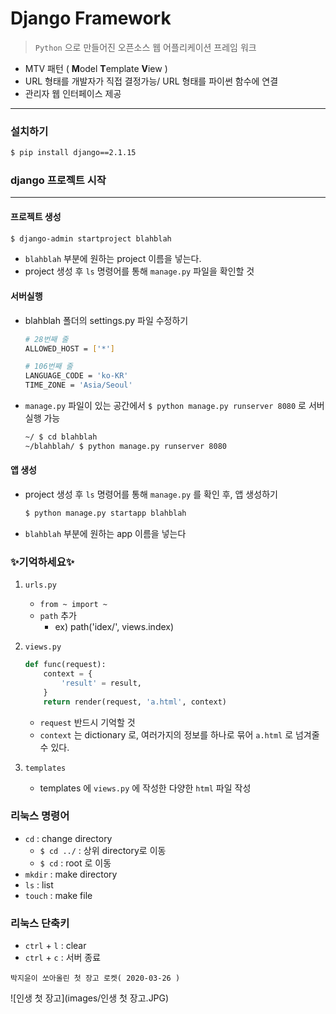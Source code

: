 # Django Framework

> `Python` 으로 만들어진 오픈소스 웹 어플리케이션 프레임 워크 

* MTV 패턴 ( **M**odel **T**emplate **V**iew )
* URL 형태를 개발자가 직접 결정가능/ URL 형태를 파이썬 함수에 연결
* 관리자 웹 인터페이스 제공

---



### 설치하기

```bash
$ pip install django==2.1.15
```



### django 프로젝트 시작

---

#### 프로젝트 생성

```bash
$ django-admin startproject blahblah
```

* `blahblah` 부분에 원하는 project 이름을 넣는다.
* project 생성 후 `ls` 명령어를 통해  `manage.py` 파일을 확인할 것



#### 서버실행

* blahblah 폴더의 settings.py 파일 수정하기

    ```bash
    # 28번째 줄
    ALLOWED_HOST = ['*']

    # 106번째 줄 
    LANGUAGE_CODE = 'ko-KR'
    TIME_ZONE = 'Asia/Seoul'
    ```

* `manage.py` 파일이 있는 공간에서 `$ python manage.py runserver 8080` 로 서버 실행 가능

    ```bash
    ~/ $ cd blahblah
    ~/blahblah/ $ python manage.py runserver 8080 
    ```



####  앱 생성

* project 생성 후 `ls` 명령어를 통해 `manage.py` 를 확인 후, 앱 생성하기

	```bash
	$ python manage.py startapp blahblah
	```
	
* `blahblah` 부분에 원하는 app 이름을 넣는다



### ✨기억하세요✨

1. `urls.py`

   * `from ~ import ~` 
   * `path` 추가
     * ex) path('idex/', views.index)

2. `views.py` 

   ```python
   def func(request):
       context = {
           'result' = result,
       }
       return render(request, 'a.html', context)
   ```

   * `request`  반드시 기억할 것
   * `context` 는 dictionary 로, 여러가지의 정보를 하나로 묶어 `a.html` 로 넘겨줄 수 있다. 

3. `templates`

   * templates 에 `views.py` 에 작성한 다양한 `html` 파일 작성 



### 리눅스 명령어

* `cd` : change directory
  * `$ cd ../` : 상위 directory로 이동
  * `$ cd` : root 로 이동
* `mkdir` : make directory
* `ls` : list
* `touch` : make file



### 리눅스 단축키

* `ctrl` + `l` : clear
* `ctrl` + `c` : 서버 종료



`박지윤이 쏘아올린 첫 장고 로켓( 2020-03-26 )`

![인생 첫 장고](images/인생 첫 장고.JPG)